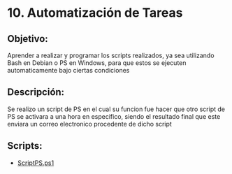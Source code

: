 # 10. Automatización de Tareas

## Objetivo:
Aprender a realizar y programar los scripts realizados, ya sea utilizando Bash en Debian o PS en Windows, para que estos se ejecuten automaticamente bajo ciertas condiciones

## Descripción:
Se realizo un script de PS en el cual su funcion fue hacer que otro script de PS se activara a una hora en especifico, siendo el resultado final que este enviara un correo electronico procedente de dicho script

## Scripts:
* [ScriptPS.ps1](https://github.com/Lavso-Itro/PIA-LAB-PC/blob/8f901f1e5f644f4350eddd62b0155e9322f6180a/Automatizaci%C3%B3n%20de%20Tareas/ScriptPS.ps1)
